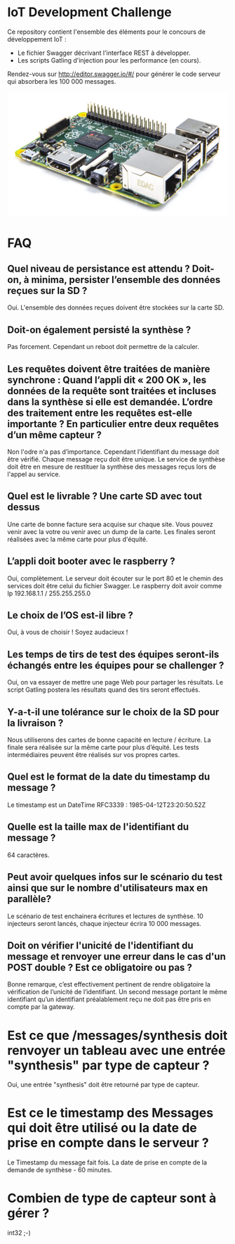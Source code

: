 # IoT Development Challenge

Ce repository contient l'ensemble des éléments pour le concours de développement IoT : 
- Le fichier Swagger décrivant l'interface REST à développer.
- Les scripts Gatling d'injection pour les performance (en cours).

Rendez-vous sur http://editor.swagger.io/#/ pour générer le code serveur qui absorbera les 100 000 messages.

![Raspberry](./img/raspberry.jpeg)

# FAQ

## Quel niveau de persistance est attendu ?  Doit-on, à minima, persister l’ensemble des données reçues sur la SD ? 

Oui. L'ensemble des données reçues doivent être stockées sur la carte SD. 

## Doit-on également persisté la synthèse  ?

Pas forcement. Cependant un reboot doit permettre de la calculer.

## Les requêtes doivent être traitées de manière synchrone : Quand l’appli dit « 200 OK », les données de la requête sont traitées et incluses dans la synthèse si elle est demandée. L’ordre des traitement entre les requêtes est-elle importante ? En particulier entre deux requêtes d’un même capteur ?

Non l'odre n'a pas d’importance. Cependant l’identifiant du message doit être vérifié. Chaque message reçu doit être unique. Le service de synthèse doit être en mesure de restituer la synthèse des messages reçus lors de l'appel au service.

## Quel est le livrable ? Une carte SD avec tout dessus 

Une carte de bonne facture sera acquise sur chaque site. Vous pouvez venir avec la votre ou venir avec un dump de la carte. Les finales seront réalisées avec la même carte pour plus d'équité.

## L’appli doit booter avec le raspberry ?

Oui, complètement. Le serveur doit écouter sur le port 80 et le chemin des services doit être celui du fichier Swagger. 
Le raspberry doit avoir comme Ip 192.168.1.1 / 255.255.255.0

## Le choix de l’OS est-il libre ?

Oui, à vous de choisir ! Soyez audacieux !

## Les temps de tirs de test des équipes seront-ils échangés entre les équipes pour se challenger ?

Oui, on va essayer de mettre une page Web pour partager les résultats. Le script Gatling postera les résultats quand des tirs seront effectués.

## Y-a-t-il une tolérance sur le choix de la SD pour la livraison ? 

Nous utiliserons des cartes de bonne capacité en lecture / écriture. La finale sera réalisée sur la même carte pour plus d’équité.
Les tests intermédiaires peuvent être réalisés sur vos propres cartes. 

## Quel est le format de la date du timestamp du message ? 

Le timestamp est un DateTime RFC3339 : 1985-04-12T23:20:50.52Z

## Quelle est la taille max de l'identifiant du message ? 

64 caractères.

## Peut avoir quelques infos sur le scénario du test ainsi que sur le nombre d'utilisateurs max en parallèle?

Le scénario de test enchainera écritures et lectures de synthèse. 10 injecteurs seront lancés, chaque injecteur écrira 10 000 messages.

## Doit on vérifier l'unicité de l'identifiant du message et renvoyer une erreur dans le cas d'un POST double ?  Est ce obligatoire ou pas ?

Bonne remarque, c’est effectivement pertinent de rendre obligatoire la vérification de l’unicité de l’identifiant. Un second message portant le même identifiant qu’un identifiant préalablement reçu ne doit pas être pris en compte par la gateway.

# Est ce que /messages/synthesis doit renvoyer un tableau avec une entrée "synthesis" par type de capteur ?

Oui, une entrée "synthesis" doit être retourné par type de capteur.

# Est ce le timestamp des Messages qui doit être utilisé ou la date de prise en compte dans le serveur ?

Le Timestamp du message fait fois. La date de prise en compte de la demande de synthèse - 60 minutes.

# Combien de type de capteur sont à gérer ?
int32 ;-) 